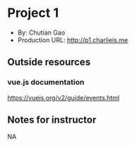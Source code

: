 # Project 1
+ By: Chutian Gao
+ Production URL: <http://p1.charlieis.me>

## Outside resources
### vue.js documentation
https://vuejs.org/v2/guide/events.html

## Notes for instructor
NA